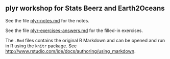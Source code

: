 ## plyr workshop for Stats Beerz and Earth2Oceans

See the file [plyr-notes.md](https://github.com/seananderson/talks/blob/master/2013-12-plyr/plyr-notes.md) for the notes.

See the file [plyr-exercises-answers.md](https://github.com/seananderson/talks/blob/master/2013-12-plyr/plyr-exercises-answers.md) for the filled-in exercises.

The `.Rmd` files contains the original R Markdown and can be opened and run in R using the `knitr` package. See <http://www.rstudio.com/ide/docs/authoring/using_markdown>.
